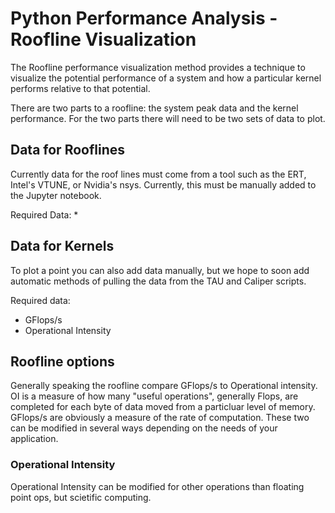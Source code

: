 # Python Performance Analysis - Roofline Visualization

The Roofline performance visualization method provides a technique to visualize
the potential performance of a system and how a particular kernel performs relative
to that potential.

There are two parts to a roofline: the system peak data and the kernel performance.
For the two parts there will need to be two sets of data to plot.

## Data for Rooflines
Currently data for the roof lines must come from a tool such as the ERT, Intel's VTUNE,
or Nvidia's nsys. Currently, this must be manually added to the Jupyter notebook.

Required Data:
* 

## Data for Kernels
To plot a point you can also add data manually, but we hope to soon add automatic 
methods of pulling the data from the TAU and Caliper scripts.

Required data:
* GFlops/s
* Operational Intensity


## Roofline options
Generally speaking the roofline compare GFlops/s to Operational intensity. OI is a 
measure of how many "useful operations", generally Flops, are completed for each
byte of data moved from a particluar level of memory. GFlops/s are obviously a measure
of the rate of computation. These two can be modified in several ways depending on
the needs of your application.

### Operational Intensity
Operational Intensity can be modified for other operations than floating point ops,
but scietific computing.



